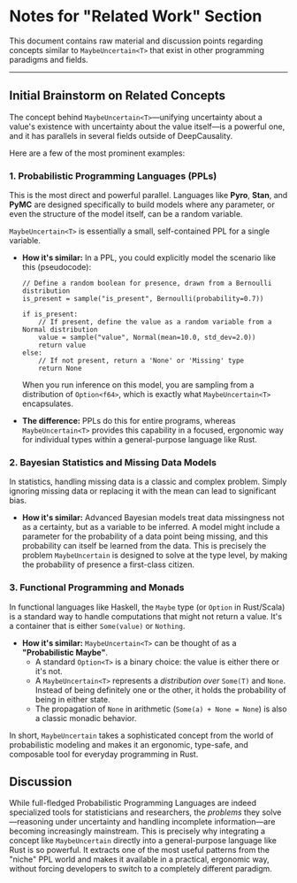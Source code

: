 # Notes for "Related Work" Section

This document contains raw material and discussion points regarding concepts similar to `MaybeUncertain<T>` that exist
in other programming paradigms and fields.

---

## Initial Brainstorm on Related Concepts

The concept behind `MaybeUncertain<T>`—unifying uncertainty about a value's existence with uncertainty about the value
itself—is a powerful one, and it has parallels in several fields outside of DeepCausality.

Here are a few of the most prominent examples:

### 1. Probabilistic Programming Languages (PPLs)

This is the most direct and powerful parallel. Languages like **Pyro**, **Stan**, and **PyMC** are designed specifically
to build models where any parameter, or even the structure of the model itself, can be a random variable.

`MaybeUncertain<T>` is essentially a small, self-contained PPL for a single variable.

- **How it's similar:** In a PPL, you could explicitly model the scenario like this (pseudocode):

  ```
  // Define a random boolean for presence, drawn from a Bernoulli distribution
  is_present = sample("is_present", Bernoulli(probability=0.7))

  if is_present:
      // If present, define the value as a random variable from a Normal distribution
      value = sample("value", Normal(mean=10.0, std_dev=2.0))
      return value
  else:
      // If not present, return a 'None' or 'Missing' type
      return None
  ```

  When you run inference on this model, you are sampling from a distribution of `Option<f64>`, which is exactly what
  `MaybeUncertain<T>` encapsulates.

- **The difference:** PPLs do this for entire programs, whereas `MaybeUncertain<T>` provides this capability in a
  focused, ergonomic way for individual types within a general-purpose language like Rust.

### 2. Bayesian Statistics and Missing Data Models

In statistics, handling missing data is a classic and complex problem. Simply ignoring missing data or replacing it with
the mean can lead to significant bias.

- **How it's similar:** Advanced Bayesian models treat data missingness not as a certainty, but as a variable to be
  inferred. A model might include a parameter for the probability of a data point being missing, and this probability
  can itself be learned from the data. This is precisely the problem `MaybeUncertain` is designed to solve at the type
  level, by making the probability of presence a first-class citizen.

### 3. Functional Programming and Monads

In functional languages like Haskell, the `Maybe` type (or `Option` in Rust/Scala) is a standard way to handle
computations that might not return a value. It's a container that is either `Some(value)` or `Nothing`.

- **How it's similar:** `MaybeUncertain<T>` can be thought of as a **"Probabilistic Maybe"**.
    - A standard `Option<T>` is a binary choice: the value is either there or it's not.
    - A `MaybeUncertain<T>` represents a *distribution over* `Some(T)` and `None`. Instead of being definitely one or
      the other, it holds the probability of being in either state.
    - The propagation of `None` in arithmetic (`Some(a) + None = None`) is also a classic monadic behavior.

In short, `MaybeUncertain` takes a sophisticated concept from the world of probabilistic modeling and makes it an
ergonomic, type-safe, and composable tool for everyday programming in Rust.

## Discussion

While full-fledged Probabilistic Programming Languages are indeed specialized tools for statisticians and researchers,
the *problems* they solve—reasoning under uncertainty and handling incomplete information—are becoming increasingly
mainstream. This is precisely why integrating a concept like `MaybeUncertain` directly into a general-purpose language
like Rust is so powerful. It extracts one of the most useful patterns from the "niche" PPL world and makes it available
in a practical, ergonomic way, without forcing developers to switch to a completely different paradigm.